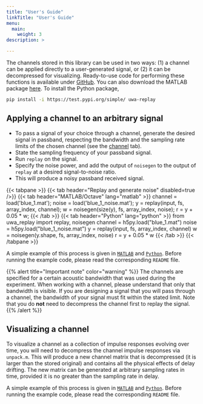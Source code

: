 ```yaml
---
title: "User's Guide"
linkTitle: "User's Guide"
menu:
  main:
    weight: 3
description: >

---
```


The channels stored in this library can be used in two ways: (1) a channel can be applied directly to a user-generated signal, or (2) it can be decompressed for visualizing. Ready-to-use code for performing these functions is available under [GitHub](https://github.com/uwa-channels). You can also download the MATLAB package [here](https://github.com/uwa-channels/matlab/archive/refs/heads/main.zip). To install the Python package,

```bash
pip install -i https://test.pypi.org/simple/ uwa-replay
```

## Applying a channel to an arbitrary signal 

* To pass a signal of your choice through a channel, generate the desired signal in passband, respecting the bandwidth and the sampling rate limits of the chosen channel (see the [channel](/channels) tab).
* State the sampling frequency of your passband signal.
* Run `replay` on the signal. 
* Specify the noise power, and add the output of `noisegen` to the output of `replay` at a desired signal-to-noise ratio.
* This will produce a noisy passband received signal.

{{< tabpane >}}
{{< tab header="Replay and generate noise" disabled=true />}}
{{< tab header="MATLAB/Octave" lang="matlab" >}}
channel = load('blue_1.mat');
noise = load('blue_1_noise.mat');
y = replay(input, fs, array_index, channel);
w = noisegen(size(y), fs, array_index, noise);
r = y + 0.05 * w;
{{< /tab >}}
{{< tab header="Python" lang="python" >}}
from uwa_replay import replay, noisegen
channel = h5py.load("blue_1.mat")
noise = h5py.load("blue_1_noise.mat")
y = replay(input, fs, array_index, channel)
w = noisegen(y.shape, fs, array_index, noise)
r = y + 0.05 * w
{{< /tab >}}
{{< /tabpane >}}

A simple example of this process is given in [`MATLAB`](https://github.com/uwa-channels/matlab/blob/main/examples/example_replay.m) and [`Python`](https://github.com/uwa-channels/python/blob/main/examples/example_replay.py). Before running the example code, please read the corresponding `README` file.

{{% alert title="Important note" color="warning" %}}
The channels are specified for a certain acoustic bandwidth that was used during the experiment. When working with a channel, please understand that only that bandwidth is visible. If you are designing a signal that you will pass through a channel, the bandwidth of your signal must fit within the stated limit. Note that you do **not** need to decompress the channel first to replay the signal.
{{% /alert %}}

## Visualizing a channel

To visualize a channel as a collection of impulse responses evolving over time, you will need to decompress the channel impulse responses via `unpack.m`. This will produce a new channel matrix that is decompressed (it is larger than the stored original) and contains all the physical effects of delay drifting. The new matrix can be generated at arbitrary sampling rates in time, provided it is no greater than the sampling rate in delay.

A simple example of this process is given in [`MATLAB`](https://github.com/uwa-channels/matlab/blob/main/examples/example_unpack.m) and [`Python`](https://github.com/uwa-channels/python/blob/main/examples/example_unpack.py). Before running the example code, please read the corresponding `README` file.


